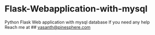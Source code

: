 # Flask-Webapplication-with-mysql
Python Flask Web application with mysql database
If you need any help Reach me at ## vasanth@pinesphere.com

